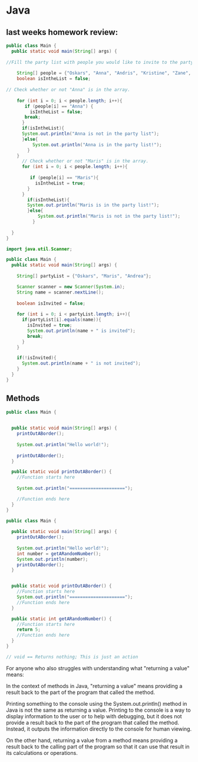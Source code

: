 # Java

## last weeks homework review:

```java
public class Main {
  public static void main(String[] args) {
    
//Fill the party list with people you would like to invite to the party.
    
    String[] people = {"Oskars", "Anna", "Andris", "Kristine", "Zane", "Raivo"}; 
    boolean isIntheList = false;
    
// Check whether or not "Anna" is in the array.
    
    for (int i = 0; i < people.length; i++){
       if (people[i] == "Anna") {
         isIntheList = false; 
       break;
      } 
      if(isIntheList){ 
      System.out.println("Anna is not in the party list");
      }else{
          System.out.println("Anna is in the party list!");
        }
    }
      // Check whether or not "Maris" is in the array.
      for (int i = 0; i < people.length; i++){
        
         if (people[i] == "Maris"){
           isIntheList = true; 
        } 
      }
        if(isIntheList){
        System.out.println("Maris is in the party list!");
        }else{
            System.out.println("Maris is not in the party list!");
          }
        
  }
}
```

```java
import java.util.Scanner;

public class Main {
  public static void main(String[] args) {
    
    String[] partyList = {"Oskars", "Maris", "Andrea"};

    Scanner scanner = new Scanner(System.in);
    String name = scanner.nextLine();
    
    boolean isInvited = false;
    
    for (int i = 0; i < partyList.length; i++){
      if(partyList[i].equals(name)){
        isInvited = true;
        System.out.println(name + " is invited");
        break;
      }
    }

    if(!isInvited){
      System.out.println(name + " is not invited");
    }
  }
}
```

## Methods

```java
public class Main {

  
  public static void main(String[] args) {
    printOutABorder();
    
    System.out.println("Hello world!");
    
    printOutABorder();
  }

  public static void printOutABorder() {
    //Function starts here
    
    System.out.println("=====================");

    //Function ends here
  }
}
```

```java
public class Main {
  
  public static void main(String[] args) {
    printOutABorder();
    
    System.out.println("Hello world!");
    int number = getARandomNumber();
    System.out.println(number);
    printOutABorder();
  }


  public static void printOutABorder() {
    //Function starts here
    System.out.println("=====================");
    //Function ends here
  }

  public static int getARandomNumber() {
    //Function starts here
    return 5;
    //Function ends here
  }
}

// void == Returns nothing; This is just an action
```
For anyone who also struggles with understanding what "returning a value" means: 

In the context of methods in Java, "returning a value" means providing a result back to the part of the program that called the method.

Printing something to the console using the System.out.println() method in Java is not the same as returning a value.
Printing to the console is a way to display information to the user or to help with debugging, but it does not provide a result back to the part of the program that called the method. Instead, it outputs the information directly to the console for human viewing.

On the other hand, returning a value from a method means providing a result back to the calling part of the program so that it can use that result in its calculations or operations.


